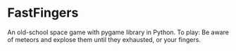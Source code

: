 # FastFingers
An old-school space game with pygame library in Python. To play: Be aware of meteors and explose them until they exhausted, or your fingers.

